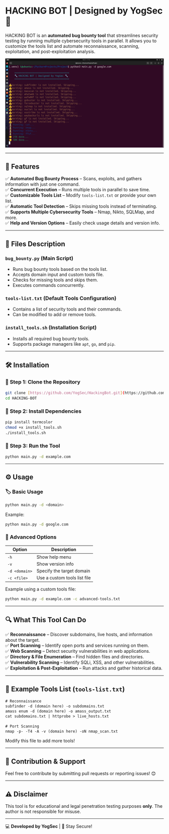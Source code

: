 # HACKING BOT | Designed by YogSec 🚀

HACKING BOT is an **automated bug bounty tool** that streamlines security testing by running multiple cybersecurity tools in parallel. It allows you to customize the tools list and automate reconnaissance, scanning, exploitation, and post-exploitation analysis.

![HACKING BOT](https://github.com/yogsec/HACKING-BOT/blob/main/Screenshot%20from%202025-02-13%2017-16-44.png?raw=true)

---

## 🎯 Features
✅ **Automated Bug Bounty Process** – Scans, exploits, and gathers information with just one command.  
✅ **Concurrent Execution** – Runs multiple tools in parallel to save time.  
✅ **Customizable Tools List** – Modify `tools-list.txt` or provide your own list.  
✅ **Automatic Tool Detection** – Skips missing tools instead of terminating.  
✅ **Supports Multiple Cybersecurity Tools** – Nmap, Nikto, SQLMap, and more.  
✅ **Help and Version Options** – Easily check usage details and version info.  

---

## 📂 Files Description

### `bug_bounty.py` (Main Script)
- Runs bug bounty tools based on the tools list.
- Accepts domain input and custom tools file.
- Checks for missing tools and skips them.
- Executes commands concurrently.

### `tools-list.txt` (Default Tools Configuration)
- Contains a list of security tools and their commands.
- Can be modified to add or remove tools.

### `install_tools.sh` (Installation Script)
- Installs all required bug bounty tools.
- Supports package managers like `apt`, `go`, and `pip`.

---

## 🛠 Installation

### 🔹 Step 1: Clone the Repository
```bash
git clone [https://github.com/YogSec/HackingBot.git](https://github.com/yogsec/HACKING-BOT)
cd HACKING-BOT
```

### 🔹 Step 2: Install Dependencies
```bash
pip install termcolor
chmod +x install_tools.sh
./install_tools.sh
```

### 🔹 Step 3: Run the Tool
```bash
python main.py -d example.com
```

---

## ⚙️ Usage

### 🏷 Basic Usage
```bash
python main.py -d <domain>
```
Example:
```bash
python main.py -d google.com
```

### 🔹 Advanced Options
| Option | Description |
|--------|-------------|
| `-h` | Show help menu |
| `-v` | Show version info |
| `-d <domain>` | Specify the target domain |
| `-c <file>` | Use a custom tools list file |

Example using a custom tools file:
```bash
python main.py -d example.com -c advanced-tools.txt
```

---

## 🔍 What This Tool Can Do
✅ **Reconnaissance** – Discover subdomains, live hosts, and information about the target.  
✅ **Port Scanning** – Identify open ports and services running on them.  
✅ **Web Scanning** – Detect security vulnerabilities in web applications.  
✅ **Directory & File Enumeration** – Find hidden files and directories.  
✅ **Vulnerability Scanning** – Identify SQLi, XSS, and other vulnerabilities.  
✅ **Exploitation & Post-Exploitation** – Run attacks and gather historical data.

---

## 📌 Example Tools List (`tools-list.txt`)
```
# Reconnaissance
subfinder -d (domain here) -o subdomains.txt
amass enum -d (domain here) -o amass_output.txt
cat subdomains.txt | httprobe > live_hosts.txt

# Port Scanning
nmap -p- -T4 -A -v (domain here) -oN nmap_scan.txt
```
Modify this file to add more tools!

---

## 🚀 Contribution & Support
Feel free to contribute by submitting pull requests or reporting issues! 😊

---

## ⚠️ Disclaimer
This tool is for educational and legal penetration testing purposes **only**. The author is not responsible for misuse.

---

💻 **Developed by YogSec** | 🚀 Stay Secure!

